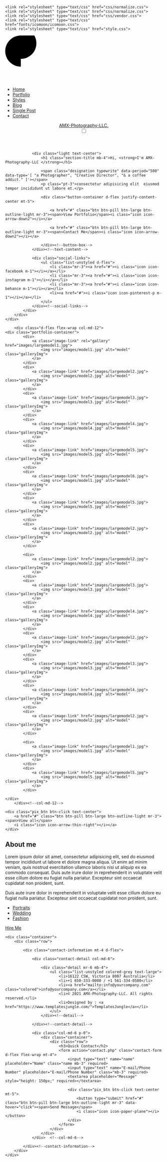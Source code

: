 
<!DOCTYPE html>
<html>
<head>
	<title> AMX-Photography-LLC - Free HTML CSS Photographer Portfolio Template</title>
    <meta charset="utf-8">
    <meta http-equiv="X-UA-Compatible" content="IE=edge">
    <meta name="viewport" content="width=device-width, initial-scale=1.0">
    <meta name="format-detection" content="telephone=no">
    <meta name="apple-mobile-web-app-capable" content="yes">
    <meta name="author" content="">
    <meta name="keywords" content="">
    <meta name="description" content="">

    <link rel="stylesheet" type="text/css" href="css/normalize.css">
    <link rel="stylesheet" type="text/css" href="css/normalize.css">
    <link rel="stylesheet" type="text/css" href="css/vendor.css">
    <link rel="stylesheet" type="text/css" href="fonts/icomoon/icomoon.css">
    <link rel="stylesheet" type="text/css" href="style.css">

</head>
<body class="bg-black">

<div class="preloader">
	<svg>
	  <g>
	    <path d="M 50,100 A 1,1 0 0 1 50,0"/>
	  </g>
	  <g>
	    <path d="M 50,75 A 1,1 0 0 0 50,-25"/>
	  </g>
	  <defs>
	    <linearGradient id="gradient" x1="0%" y1="0%" x2="0%" y2="100%">
	      <stop offset="0%" style="stop-color:#FF56A1;stop-opacity:1" />
	      <stop offset="100%" style="stop-color:#FF9350;stop-opacity:1" />
	    </linearGradient>
	  </defs>
	</svg>
</div>

<div class="nav nav-overlay">
	<div class="nav__content">
		<ul class="nav__list">
			<li class="nav__list-item active-nav"><a href="index.html" class="hover-target">Home</a></li>
			<li class="nav__list-item"><a href="portfolio.html" class="hover-target">Portfolio</a></li>
			<li class="nav__list-item"><a href="styles.html" class="hover-target">Styles</a></li>
			<li class="nav__list-item"><a href="blog.html" class="hover-target">Blog</a></li>
			<li class="nav__list-item"><a href="single-post.html" class="hover-target">Single Post</a></li>
			<li class="nav__list-item"><a href="contact.html" class="hover-target">Contact</a></li>
		</ul>
	</div>
</div>

<header id="header" class="light">
	<div id="header-wrap">
		<nav id="navbar">
			<div class="main-logo">
				<a href="index.html">AMX-Photography-LLC.</a>
			</div>
			<div class="action-menu">
			  <input id="menu-toggle" type="checkbox" />
				<label class="menu-btn" for="menu-toggle">
				<span></span>
			   </label>
			</div><!--action-menu-->
		</nav>
	</div><!--header-wrap-->
</header>

<div id="billboard">
	<div class="container">
		<div class="row">
			<div class="billboard-content d-flex mt-6 align-center">
				
				<div class="light text-center">
					<h1 class="section-title mb-4">Hi, <strong>I'm AMX-Photography-LLC </strong></h1>
					
					<span class="designation typewrite" data-period="500" data-type='[ "a Photographer", "Creative Director", "& a coffee addict." ]'></span>
					<p class="pt-3">consectetur adipisicing elit  eiusmod tempor incididunt ut labore et.</p>

					<div class="button-container d-flex justify-content-center mt-5">
						
						<a href="#" class="btn btn-pill btn-large btn-outline-light mr-3"><span>View Portfolio</span><i class="icon icon-arrow-down2"></i></a>
						
						<a href="#" class="btn btn-pill btn-large btn-outline-light mr-3"><span>Contact Me</span><i class="icon icon-arrow-down2"></i></a>

					</div><!--button-box-->
				</div><!--text-content-->

				<div class="social-links">
					<ul class="list-unstyled d-flex">
						<li class="mr-3"><a href="#"><i class="icon icon-facebook m-1"></i></a></li>
						<li class="mr-3"><a href="#"><i class="icon icon-instagram m-1"></i></a></li>
						<li class="mr-3"><a href="#"><i class="icon icon-behance m-1"></i></a></li>
						<li><a href="#"><i class="icon icon-pinterest-p m-1"></i></a></li>
					</ul>
				</div><!--social-links-->
			</div>
		</div>
	</div>
</div><!--billboard-->

<section class="portfolio-wrap fancyboxeffect light padding-medium">

	
		<div class="d-flex flex-wrap col-md-12">
	<div class="portfolio-container">
			<div>
				<a class="image-link" rel="gallery" href="images/largemodel1.jpg">
					<img src="images/model1.jpg" alt="model" class="galleryImg">
				</a>
			</div>
			<div>
				<a class="image-link" href="images/largemodel2.jpg">
					<img src="images/model2.jpg" alt="model" class="galleryImg">
				</a>
			</div>
			<div>
				<a class="image-link" href="images/largemodel3.jpg">
					<img src="images/model3.jpg" alt="model" class="galleryImg">
				</a>
			</div>
			<div>
				<a class="image-link" href="images/largemodel4.jpg">
					<img src="images/model4.jpg" alt="model" class="galleryImg">
				</a>
			</div>
			<div>
				<a class="image-link" href="images/largemodel5.jpg">
					<img src="images/model5.jpg" alt="model" class="galleryImg">
				</a>
			</div>
			<div>
				<a class="image-link" href="images/largemodel6.jpg">
					<img src="images/model1.jpg" alt="model" class="galleryImg">
				</a>
			</div>
			<div>
				<a class="image-link" href="images/largemodel5.jpg">
					<img src="images/model5.jpg" alt="model" class="galleryImg">
				</a>
			</div>
			<div>
				<a class="image-link" href="images/largemodel2.jpg">
					<img src="images/model2.jpg" alt="model" class="galleryImg">
				</a>
			</div>

			<div>
				<a class="image-link" href="images/largemodel2.jpg">
					<img src="images/model2.jpg" alt="model" class="galleryImg">
				</a>
			</div>
			<div>
				<a class="image-link" href="images/largemodel3.jpg">
					<img src="images/model3.jpg" alt="model" class="galleryImg">
				</a>
			</div>
			<div>
				<a class="image-link" href="images/largemodel4.jpg">
					<img src="images/model4.jpg" alt="model" class="galleryImg">
				</a>
			</div>
			<div>
				<a class="image-link" href="images/largemodel2.jpg">
					<img src="images/model2.jpg" alt="model" class="galleryImg">
				</a>
			</div>
			<div>
				<a class="image-link" href="images/largemodel3.jpg">
					<img src="images/model3.jpg" alt="model" class="galleryImg">
				</a>
			</div>
			<div>
				<a class="image-link" href="images/largemodel4.jpg">
					<img src="images/model4.jpg" alt="model" class="galleryImg">
				</a>
			</div>
			<div>
				<a class="image-link" href="images/largemodel2.jpg">
					<img src="images/model2.jpg" alt="model" class="galleryImg">
				</a>
			</div>

			<div>
				<a class="image-link" href="images/largemodel1.jpg">
					<img src="images/model1.jpg" alt="model" class="galleryImg">
				</a>
			</div>
			<div>
				<a class="image-link" href="images/largemodel5.jpg">
					<img src="images/model5.jpg" alt="model" class="galleryImg">
				</a>
			</div>

	</div>
		</div><!--col-md-12-->
	
	<div class="pix_btn btn-click text-center">
		<a href="#" class="btn btn-pill btn-large btn-outline-light mr-3"><span>View all</span> 
		<i class="icon icon-arrow-thin-right"></i></a>
	</div>

</section>

<section class="about-us bg-grey light padding-xlarge">
	<div class="container">
		<div class="row">
		<div class="border-top-right"></div><!--border-top-right-->
		<div class="border-left-bottom"></div><!--border-left-bottom-->	
			<div class="section-header text-center">
				<h2 class="section-title mb-5">About me</h2>
				<p>Lorem ipsum dolor sit amet, consectetur adipisicing elit, sed do eiusmod tempor incididunt ut labore et dolore magna aliqua. Ut enim ad minim veniam, quis nostrud exercitation ullamco laboris nisi ut aliquip ex ea commodo consequat. Duis aute irure dolor in reprehenderit in voluptate velit esse cillum dolore eu fugiat nulla pariatur. Excepteur sint occaecat cupidatat non proident, sunt.</p>
				<p>Duis aute irure dolor in reprehenderit in voluptate velit esse cillum dolore eu fugiat nulla pariatur. Excepteur sint occaecat cupidatat non proident, sunt.</p>
			</div>
			<div class="pg-features flex-container mt-4">
				<ul class="list-unstyled m-auto d-flex text-uppercase">
					<li><a href="#">Portraits</a><i class="icon icon-star"></i></li>
					<li><a href="#">Wedding</a><i class="icon icon-star"></i></li>
					<li><a href="#">Fashion</a></li>
				</ul>
			</div><!--pg-features-->
		</div>
		<div class="pix_btn btn-click text-center mt-5">
			<a href="#" class="btn btn-pill btn-large btn-outline-light mr-3" data-hover="click"><span>Hire Me</span> 
			<i class="icon icon-check"></i></a>
		</div>
	</div>
</section>

<footer id="footer" class="bg-black light padding-xlarge" style="background-image: url(images/photography.jpg);background-position: right;background-repeat: no-repeat;">
	
	<div class="container">
		<div class="row">
		
			<div class="contact-information mt-4 d-flex">
				
				<div class="contact-detail col-md-6">
					
					<div class="detail mr-6 mb-4">
						<ul class="list-unstyled colored-grey text-large">
							<li>16122 CSW, Victoria 8007 Australia</li>
							<li>+1 650-333-0000 / +1 561-334-0580</li>
							<li><a href="mailto:info@yourcompany.com" class="colored">info@yourcompany.com</a></li>
							<li>© 2021 AMX-Photography-LLC. All rights reserved.</li>
							<li>Designed by : <a href="https://www.templatesjungle.com/">TemplatesJungle</a></li>
						</ul>
					</div><!--detail-->
					
				</div><!--contact-detail-->

				<div class="col-md-6 p-0">
					<div class="container">
						<div class="row">
							<h3>Quick Contact</h2>
							<form action="contact.php" class="contact-form d-flex flex-wrap mt-4">
								<input type="text" name="name" placeholder="Name" class="name mb-3" required>
								<input type="text" name="E-mail/Phone Number" placeholder="E-mail/Phone Number" class="mb-3" required>
								<textarea placeholder="Message" style="height: 150px;" required></textarea>
								
								<div class="pix_btn btn-click text-center mt-5">
									<button type="submit" href="#" class="btn btn-pill btn-large btn-outline-light mr-3" data-hover="click"><span>Send Message</span> 
									<i class="icon icon-paper-plane"></i></button>
								</div>
							</form>
						</div>
					</div>
				</div>	<!--col-md-6-->		

			</div><!--contact-information-->
		</div>
	</div>
</footer>
<script src="js/jquery-1.11.0.min.js"></script>
<script type="text/javascript" src="js/plugins.js"></script>
<script type="text/javascript" src="js/script.js"></script>

</body>
</html>
